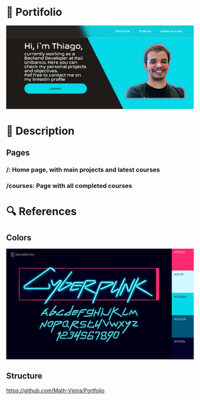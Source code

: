 # :compass: Portifolio

![](https://github.com/Thiagodcfarias/Portifolio/blob/main/thumb.png)

# :open_book: Description

## Pages

### /: Home page, with main projects and latest courses

### /courses: Page with all completed courses

# :mag: References

## Colors
![](https://github.com/Thiagodcfarias/Portifolio/blob/main/src/img/references_color_pallete.png)

## Structure
https://github.com/Math-Vieira/Portfolio




